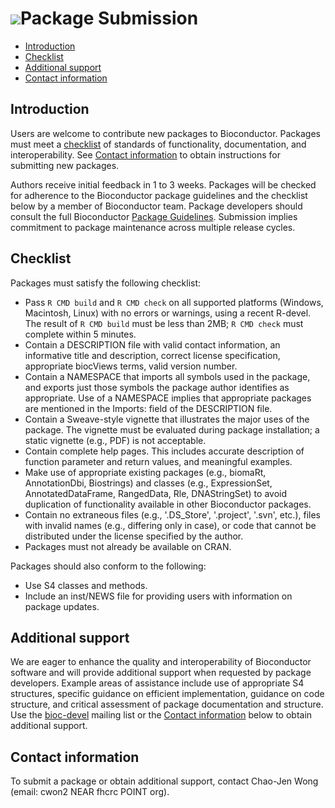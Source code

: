 ![](/images/icons/magnifier.gif)Package Submission
==================================================

* [Introduction](#introduction)
* [Checklist](#checklist)
* [Additional support](#support)
* [Contact information](#contact-info)

<h2 id="introduction">Introduction</h2>

Users are welcome to contribute new packages to Bioconductor. Packages
must meet a [checklist](#checklist) of standards of functionality,
documentation, and interoperability. See
[Contact information](#contact-information) to obtain instructions for
submitting new packages.

Authors receive initial feedback in 1 to 3 weeks. Packages will be checked
for adherence to the Bioconductor package guidelines and the checklist below
by a member of Bioconductor team. Package developers should consult the full
Bioconductor [Package Guidelines](/developers/guidelines/). Submission
implies commitment to package maintenance across multiple release cycles.

<h2 id="checklist">Checklist</h2>

Packages must satisfy the following checklist:

* Pass `R CMD build` and `R CMD check` on all supported platforms (Windows,
  Macintosh, Linux) with no errors or warnings, using a recent R-devel.
  The result of `R CMD build` must be less than 2MB; `R CMD check` must
  complete within 5 minutes.
* Contain a DESCRIPTION file with valid contact information, an informative
  title and description, correct license specification, appropriate biocViews
  terms, valid version number.
* Contain a NAMESPACE that imports all symbols used in the package, and
  exports just those symbols the package author identifies as appropriate.
  Use of a NAMESPACE implies that appropriate packages are mentioned in the
  Imports: field of the DESCRIPTION file.
* Contain a Sweave-style vignette that illustrates the major uses of the
  package. The vignette must be evaluated during package installation; a
  static vignette (e.g., PDF) is not acceptable.
* Contain complete help pages. This includes accurate description of function
  parameter and return values, and meaningful examples.
* Make use of appropriate existing packages (e.g., biomaRt, AnnotationDbi,
  Biostrings) and classes (e.g., ExpressionSet, AnnotatedDataFrame,
  RangedData, Rle, DNAStringSet) to avoid duplication of functionality
  available in other Bioconductor packages.
* Contain no extraneous files (e.g., '.DS_Store', '.project', '.svn', etc.),
  files with invalid names (e.g., differing only in case), or code that
  cannot be distributed under the license specified by the author.
* Packages must not already be available on CRAN.

Packages should also conform to the following:

* Use S4 classes and methods.
* Include an inst/NEWS file for providing users with information on package
  updates.

<h2 id="support">Additional support</h2>

We are eager to enhance the quality and interoperability of Bioconductor
software and will provide additional support when requested by package
developers. Example areas of assistance include use of appropriate S4
structures, specific guidance on efficient implementation, guidance on code
structure, and critical assessment of package documentation and structure.
Use the [bioc-devel](/help/mailing-list/) mailing list or the [Contact
information](#contact-information) below to obtain additional support.

<h2 id="contact-information">Contact information</h2>

To submit a package or obtain additional support, contact Chao-Jen Wong
(email: cwon2 NEAR fhcrc POINT org).
